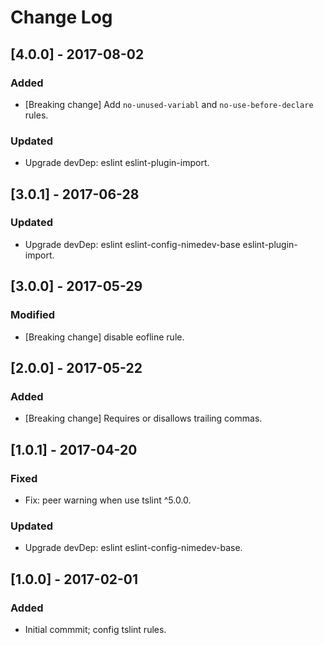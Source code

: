 # Change Log

## [4.0.0] - 2017-08-02

### Added
- [Breaking change] Add `no-unused-variabl` and `no-use-before-declare` rules.

### Updated
- Upgrade devDep: eslint eslint-plugin-import.


## [3.0.1] - 2017-06-28

### Updated
- Upgrade devDep: eslint eslint-config-nimedev-base eslint-plugin-import.


## [3.0.0] - 2017-05-29

### Modified
- [Breaking change] disable eofline rule.


## [2.0.0] - 2017-05-22

### Added
- [Breaking change] Requires or disallows trailing commas.


## [1.0.1] - 2017-04-20

### Fixed
- Fix: peer warning when use tslint ^5.0.0.

### Updated
- Upgrade devDep: eslint eslint-config-nimedev-base.


## [1.0.0] - 2017-02-01

### Added
- Initial commmit; config tslint rules.
